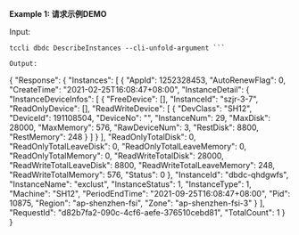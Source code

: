 **Example 1: 请求示例DEMO**



Input: 

```
tccli dbdc DescribeInstances --cli-unfold-argument ```

Output: 
```
{
    "Response": {
        "Instances": [
            {
                "AppId": 1252328453,
                "AutoRenewFlag": 0,
                "CreateTime": "2021-02-25T16:08:47+08:00",
                "InstanceDetail": {
                    "InstanceDeviceInfos": [
                        {
                            "FreeDevice": [],
                            "InstanceId": "szjr-3-7",
                            "ReadOnlyDevice": [],
                            "ReadWriteDevice": [
                                {
                                    "DevClass": "SH12",
                                    "DeviceId": 191108504,
                                    "DeviceNo": "",
                                    "InstanceNum": 29,
                                    "MaxDisk": 28000,
                                    "MaxMemory": 576,
                                    "RawDeviceNum": 3,
                                    "RestDisk": 8800,
                                    "RestMemory": 248
                                }
                            ]
                        }
                    ],
                    "ReadOnlyTotalDisk": 0,
                    "ReadOnlyTotalLeaveDisk": 0,
                    "ReadOnlyTotalLeaveMemory": 0,
                    "ReadOnlyTotalMemory": 0,
                    "ReadWriteTotalDisk": 28000,
                    "ReadWriteTotalLeaveDisk": 8800,
                    "ReadWriteTotalLeaveMemory": 248,
                    "ReadWriteTotalMemory": 576,
                    "Status": 0
                },
                "InstanceId": "dbdc-qhdgwfs",
                "InstanceName": "exclust",
                "InstanceStatus": 1,
                "InstanceType": 1,
                "Machine": "SH12",
                "PeriodEndTime": "2021-09-25T16:08:47+08:00",
                "Pid": 10875,
                "Region": "ap-shenzhen-fsi",
                "Zone": "ap-shenzhen-fsi-3"
            }
        ],
        "RequestId": "d82b7fa2-090c-4cf6-aefe-376510cebd81",
        "TotalCount": 1
    }
}
```

